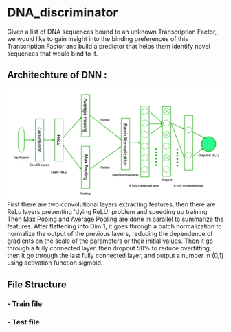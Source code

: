 # DNA_discriminator
Given a list of DNA sequences bound to an unknown Transcription Factor, we would like to gain insight into the binding preferences of this Transcription Factor and build a predictor that helps them identify novel sequences that would bind to it.
## Architechture of DNN :
![alt text](https://github.com/GAOYUEtianc/DNA_discriminator/blob/main/Screen%20Shot%202021-09-30%20at%207.37.35%20AM.png)
First there are two convolutional layers extracting features, then there are ReLu layers preventing 'dying ReLU' problem and speeding up training. Then Max Pooing and Average Pooling are done in parallel to summarize the features. After flattening into Dim 1, it goes through a batch normalization to normalize the output of the previous layers, reducing the dependence of gradients on the scale of the parameters or their initial values. Then it go through a fully connected layer, then dropout 50\% to reduce overfitting, then it go through the last fully connected layer, and output a number in (0,1) using activation function sigmoid.
## File Structure
### - Train file
### - Test file
